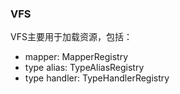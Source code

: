### VFS

VFS主要用于加载资源，包括：

- mapper: MapperRegistry
- type alias: TypeAliasRegistry
- type handler: TypeHandlerRegistry

